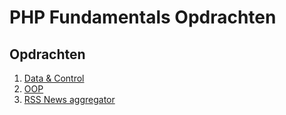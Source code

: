 # PHP Fundamentals Opdrachten

## Opdrachten
1. [Data & Control](./01-Data-and-Control.md)
1. [OOP](./02-OOP.md)
1. [RSS News aggregator](./03-RSS-Feeder.md)